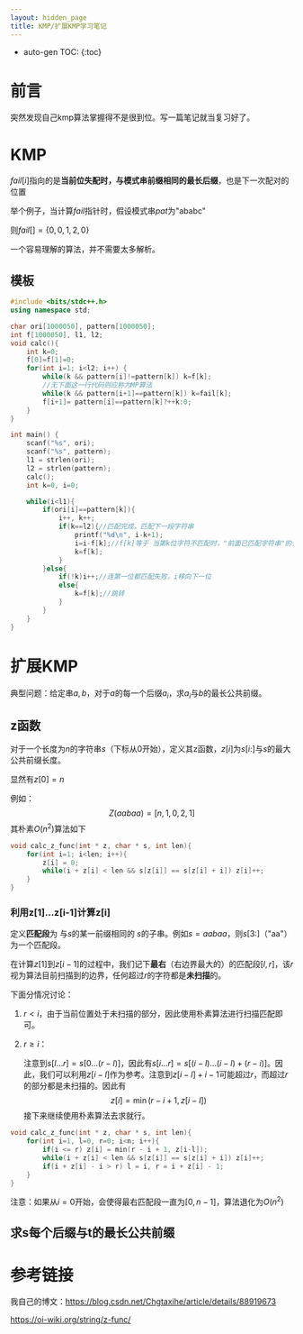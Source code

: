 ```yaml
---
layout: hidden_page
title: KMP/扩展KMP学习笔记
---
```


* auto-gen TOC:
{:toc}
# 前言

突然发现自己kmp算法掌握得不是很到位。写一篇笔记就当复习好了。



# KMP

$fail[i]$指向的是**当前位失配时，与模式串前缀相同的最长后缀**，也是下一次配对的位置

举个例子，当计算$fail$指针时，假设模式串$pat$为"ababc"

则$fail[]=\{0, 0, 1, 2, 0\}$



一个容易理解的算法，并不需要太多解析。

## 模板

```c++
#include <bits/stdc++.h>
using namespace std;

char ori[1000050], pattern[1000050];
int f[1000050], l1, l2;
void calc(){
    int k=0;
    f[0]=f[1]=0;
    for(int i=1; i<l2; i++) {
        while(k && pattern[i]!=pattern[k]) k=f[k];
        //无下面这一行代码则应称为MP算法
        while(k && pattern[i+1]==pattern[k]) k=fail[k];
        f[i+1]= pattern[i]==pattern[k]?++k:0;
    }
}

int main() {
    scanf("%s", ori);
    scanf("%s", pattern);
    l1 = strlen(ori);
    l2 = strlen(pattern);
    calc();
    int k=0, i=0;

    while(i<l1){
        if(ori[i]==pattern[k]){
            i++, k++;
            if(k==l2){//匹配完成，匹配下一段字符串
                printf("%d\n", i-k+1);
                i=i-f[k];//f[k]等于 当第k位字符不匹配时，"前面已匹配字符串"的长度
                k=f[k];
            }
        }else{
            if(!k)i++;//连第一位都匹配失败，i移向下一位
            else{
                k=f[k];//跳转
            }
        }
    }
}
```



# 扩展KMP

典型问题：给定串$a,b$，对于$a$的每一个后缀$a_i$，求$a_i$与$b$的最长公共前缀。



## z函数

对于一个长度为$n$的字符串$s$（下标从0开始），定义其z函数，$z[i]$为$s[i:]$与$s$的最大公共前缀长度。

显然有$z[0]=n$

例如：
$$
Z(aabaa)=[n,1,0,2,1]
$$
其朴素$O(n^2)$算法如下

```c++
void calc_z_func(int * z, char * s, int len){
    for(int i=1; i<len; i++){
        z[i] = 0;
        while(i + z[i] < len && s[z[i]] == s[z[i] + i]) z[i]++;
    }
}
```



### 利用z[1]...z[i-1]计算z[i]

定义**匹配段**为 与$s$的某一前缀相同的 $s$的子串。例如$s=aabaa$，则$s[3:]$（"aa"）为一个匹配段。

在计算$z[1]$到$z[i-1]$的过程中，我们记下**最右**（右边界最大的）的匹配段$[l,r]$，该$r$视为算法目前扫描到的边界，任何超过$r$的字符都是**未扫描**的。

下面分情况讨论：

1.  $r\lt i$，由于当前位置处于未扫描的部分，因此使用朴素算法进行扫描匹配即可。

2.  $r\ge i$：

    注意到$s[l\dots r]=s[0\dots (r - l)]$，因此有$s[i\dots r]=s[(i-l)\dots (i-l)+(r-i)]$。因此，我们可以利用$z[i-l]$作为参考。注意到$z[i-l]+i-1$可能超过$r$，而超过$r$的部分都是未扫描的。因此有
    $$
    z[i]=\min(r-i+1,z[i-l])
    $$
    接下来继续使用朴素算法去求就行。

```c++
void calc_z_func(int * z, char * s, int len){
    for(int i=1, l=0, r=0; i<n; i++){
        if(i <= r) z[i] = min(r - i + 1, z[i-l]);
        while(i + z[i] < len && s[z[i]] == s[z[i] + i]) z[i]++;
        if(i + z[i] - i > r) l = i, r = i + z[i] - 1;
    }
}
```

注意：如果从$i=0$开始，会使得最右匹配段一直为$[0,n-1]$，算法退化为$O(n^2)$



## 求s每个后缀与t的最长公共前缀





# 参考链接

我自己的博文：https://blog.csdn.net/Chgtaxihe/article/details/88919673

https://oi-wiki.org/string/z-func/